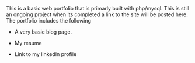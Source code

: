 This is a basic web portfolio that is primarly built with php/mysql. This is still an ongoing project when its completed a link to the site will be posted here. The portfolio includes the following

- A very basic blog page.

- My resume

- Link to my linkedIn profile


